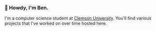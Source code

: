 ### 👋 Howdy, I'm Ben.

I'm a computer science student at [Clemson University](https://www.clemson.edu). You'll find various projects that I've worked on over time hosted here.

<!--
**BenJetson/BenJetson** is a ✨ _special_ ✨ repository because its `README.md` (this file) appears on your GitHub profile.

Here are some ideas to get you started:

- 🔭 I’m currently working on ...
- 🌱 I’m currently learning ...
- 👯 I’m looking to collaborate on ...
- 🤔 I’m looking for help with ...
- 💬 Ask me about ...
- 📫 How to reach me: ...
- 😄 Pronouns: ...
- ⚡ Fun fact: ...
-->
